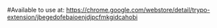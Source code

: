 #Available to use at: https://chrome.google.com/webstore/detail/trypo-extension/jbegedofebaioenjdjpcfmkgidcahobi
